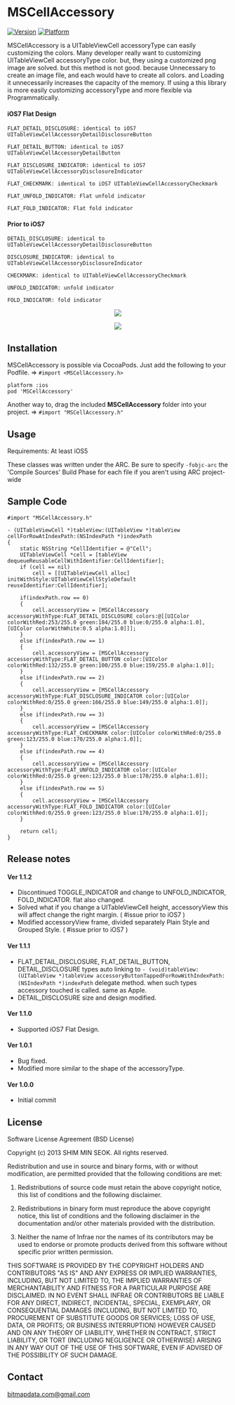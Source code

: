 MSCellAccessory
============

[![Version](https://cocoapod-badges.herokuapp.com/v/MSCellAccessory/badge.png)](https://cocoapod-badges.herokuapp.com/v/MSCellAccessory/badge.png)
[![Platform](https://cocoapod-badges.herokuapp.com/p/MSCellAccessory/badge.png)](https://cocoapod-badges.herokuapp.com/p/MSCellAccessory/badge.png)


MSCellAccessory is a UITableViewCell accessoryType can easily customizing the colors. Many developer really want to customizing UITableViewCell accessoryType color. but, they using a customized png image are solved. but this method is not good. because Unnecessary to create an image file, and each would have to create all colors. and Loading it unnecessarily increases the capacity of the memory. If using a this library is more easily customizing accessoryType and more flexible via Programmatically.

#### iOS7 Flat Design
 
    FLAT_DETAIL_DISCLOSURE: identical to iOS7 UITableViewCellAccessoryDetailDisclosureButton
 
 	FLAT_DETAIL_BUTTON: identical to iOS7 UITableViewCellAccessoryDetailButton
 
	FLAT_DISCLOSURE_INDICATOR: identical to iOS7 UITableViewCellAccessoryDisclosureIndicator
 
	FLAT_CHECKMARK: identical to iOS7 UITableViewCellAccessoryCheckmark
 
	FLAT_UNFOLD_INDICATOR: Flat unfold indicator
 
	FLAT_FOLD_INDICATOR: Flat fold indicator
	
#### Prior to iOS7
 
 	DETAIL_DISCLOSURE: identical to UITableViewCellAccessoryDetailDisclosureButton
 
	DISCLOSURE_INDICATOR: identical to UITableViewCellAccessoryDisclosureIndicator
 
	CHECKMARK: identical to UITableViewCellAccessoryCheckmark
 
 	UNFOLD_INDICATOR: unfold indicator
 
 	FOLD_INDICATOR: fold indicator

<p align="center" >
<img src="https://raw.github.com/bitmapdata/MSCellAccessory/master/MSCellAccessoryDemo/ScreenShot2.png">
</p>
<p align="center" >
<img src="https://raw.github.com/bitmapdata/MSCellAccessory/master/MSCellAccessoryDemo/ScreenShot.png">
</p>

## Installation ##

MSCellAccessory is possible via CocoaPods. Just add the following to your Podfile. => `#import <MSCellAccessory.h>`

    platform :ios
    pod 'MSCellAccessory'

Another way to, drag the included <b>MSCellAccessory</b> folder into your project. => `#import "MSCellAccessory.h"`

## Usage ##

Requirements: At least iOS5

These classes was written under the ARC. Be sure to specify `-fobjc-arc` the 'Compile Sources' Build Phase for each file if you aren't using ARC project-wide

## Sample Code ##

    #import "MSCellAccessory.h"

    - (UITableViewCell *)tableView:(UITableView *)tableView cellForRowAtIndexPath:(NSIndexPath *)indexPath
    {
        static NSString *CellIdentifier = @"Cell";
        UITableViewCell *cell = [tableView dequeueReusableCellWithIdentifier:CellIdentifier];
        if (cell == nil)
            cell = [[UITableViewCell alloc] initWithStyle:UITableViewCellStyleDefault reuseIdentifier:CellIdentifier];
        
        if(indexPath.row == 0)
        {
            cell.accessoryView = [MSCellAccessory accessoryWithType:FLAT_DETAIL_DISCLOSURE colors:@[[UIColor colorWithRed:253/255.0 green:184/255.0 blue:0/255.0 alpha:1.0], [UIColor colorWithWhite:0.5 alpha:1.0]]];
        }
        else if(indexPath.row == 1)
        {
            cell.accessoryView = [MSCellAccessory accessoryWithType:FLAT_DETAIL_BUTTON color:[UIColor colorWithRed:132/255.0 green:100/255.0 blue:159/255.0 alpha:1.0]];
        }
        else if(indexPath.row == 2)
        {
            cell.accessoryView = [MSCellAccessory accessoryWithType:FLAT_DISCLOSURE_INDICATOR color:[UIColor colorWithRed:0/255.0 green:166/255.0 blue:149/255.0 alpha:1.0]];
        }
        else if(indexPath.row == 3)
        {
            cell.accessoryView = [MSCellAccessory accessoryWithType:FLAT_CHECKMARK color:[UIColor colorWithRed:0/255.0 green:123/255.0 blue:170/255.0 alpha:1.0]];
        }
        else if(indexPath.row == 4)
        {
            cell.accessoryView = [MSCellAccessory accessoryWithType:FLAT_UNFOLD_INDICATOR color:[UIColor colorWithRed:0/255.0 green:123/255.0 blue:170/255.0 alpha:1.0]];
        }
        else if(indexPath.row == 5)
        {
            cell.accessoryView = [MSCellAccessory accessoryWithType:FLAT_FOLD_INDICATOR color:[UIColor colorWithRed:0/255.0 green:123/255.0 blue:170/255.0 alpha:1.0]];
        }

        return cell;
    }

## Release notes ###

####    Ver 1.1.2
* Discontinued TOGGLE_INDICATOR and change to UNFOLD_INDICATOR, FOLD_INDICATOR. flat also changed.
* Solved what if you change a UITableViewCell height, accessoryView this will affect change the right margin. ( #issue prior to iOS7 )
* Modified accessoryView frame, divided separately Plain Style and Grouped Style. ( #issue prior to iOS7 )

####    Ver 1.1.1
* FLAT_DETAIL_DISCLOSURE, FLAT_DETAIL_BUTTON, DETAIL_DISCLOSURE types auto linking to `- (void)tableView:(UITableView *)tableView accessoryButtonTappedForRowWithIndexPath:(NSIndexPath *)indexPath` delegate method. when such types accessory touched is called. same as Apple.
* DETAIL_DISCLOSURE size and design modified. 

####    Ver 1.1.0
* Supported iOS7 Flat Design.
    
####    Ver 1.0.1   
* Bug fixed.
* Modified more similar to the shape of the accessoryType.
    
####    Ver 1.0.0 
* Initial commit

## License ##

Software License Agreement (BSD License)

Copyright (c) 2013 SHIM MIN SEOK. All rights reserved.

Redistribution and use in source and binary forms, with or without
modification, are permitted provided that the following conditions are met:

  1. Redistributions of source code must retain the above copyright
     notice, this list of conditions and the following disclaimer.
   
  2. Redistributions in binary form must reproduce the above copyright
     notice, this list of conditions and the following disclaimer in
     the documentation and/or other materials provided with the
     distribution.

  3. Neither the name of Infrae nor the names of its contributors may
     be used to endorse or promote products derived from this software
     without specific prior written permission.

THIS SOFTWARE IS PROVIDED BY THE COPYRIGHT HOLDERS AND CONTRIBUTORS
"AS IS" AND ANY EXPRESS OR IMPLIED WARRANTIES, INCLUDING, BUT NOT
LIMITED TO, THE IMPLIED WARRANTIES OF MERCHANTABILITY AND FITNESS FOR
A PARTICULAR PURPOSE ARE DISCLAIMED. IN NO EVENT SHALL INFRAE OR
CONTRIBUTORS BE LIABLE FOR ANY DIRECT, INDIRECT, INCIDENTAL, SPECIAL,
EXEMPLARY, OR CONSEQUENTIAL DAMAGES (INCLUDING, BUT NOT LIMITED TO,
PROCUREMENT OF SUBSTITUTE GOODS OR SERVICES; LOSS OF USE, DATA, OR
PROFITS; OR BUSINESS INTERRUPTION) HOWEVER CAUSED AND ON ANY THEORY OF
LIABILITY, WHETHER IN CONTRACT, STRICT LIABILITY, OR TORT (INCLUDING
NEGLIGENCE OR OTHERWISE) ARISING IN ANY WAY OUT OF THE USE OF THIS
SOFTWARE, EVEN IF ADVISED OF THE POSSIBILITY OF SUCH DAMAGE.

## Contact ##

bitmapdata.com@gmail.com

